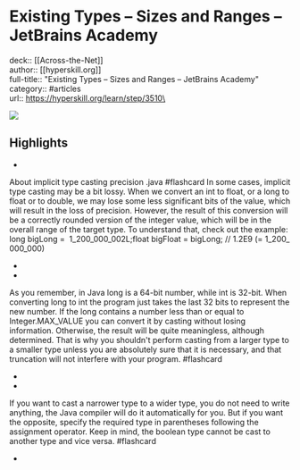# Existing Types – Sizes and Ranges – JetBrains Academy

deck:: [[Across-the-Net]]\
author:: [[hyperskill.org]]\
full-title:: "Existing Types – Sizes and Ranges – JetBrains Academy"\
category:: #articles\
url:: https://hyperskill.org/learn/step/3510\

![](https://readwise-assets.s3.amazonaws.com/static/images/article1.be68295a7e40.png)

## Highlights
- 
 About implicit type casting precision .java #flashcard 
    In some cases, implicit type casting may be a bit lossy. When we convert an int to float, or a long to float or to double, we may lose some less significant bits of the value, which will result in the loss of precision. However, the result of this conversion will be a correctly rounded version of the integer value, which will be in the overall range of the target type. To understand that, check out the example:
     long bigLong =  1_200_000_002L;float bigFloat = bigLong; // 1.2E9 (= 1_200_000_000)

    
-
- 

As you remember, in Java long is a 64-bit number, while int is 32-bit. When converting long to int the program just takes the last 32 bits to represent the new number. If the long contains a number less than or equal to Integer.MAX_VALUE you can convert it by casting without losing information. Otherwise, the result will be quite meaningless, although determined. That is why you shouldn't perform casting from a larger type to a smaller type unless you are absolutely sure that it is necessary, and that truncation will not interfere with your program. #flashcard 


    
-
- 

If you want to cast a narrower type to a wider type, you do not need to write anything, the Java compiler will do it automatically for you. But if you want the opposite, specify the required type in parentheses following the assignment operator. Keep in mind, the boolean type cannot be cast to another type and vice versa. #flashcard 


    
-
